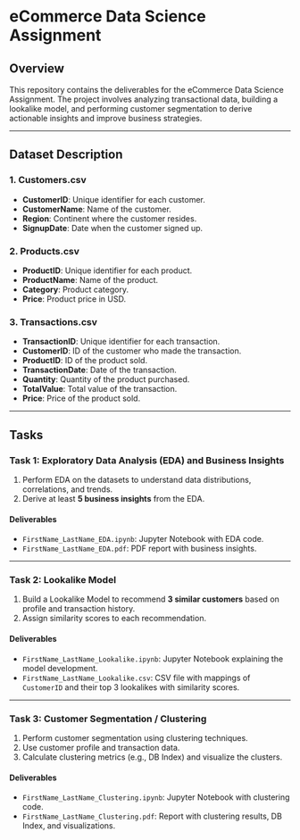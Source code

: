# **eCommerce Data Science Assignment**

## **Overview**
This repository contains the deliverables for the eCommerce Data Science Assignment. The project involves analyzing transactional data, building a lookalike model, and performing customer segmentation to derive actionable insights and improve business strategies.

---

## **Dataset Description**
### **1. Customers.csv**
- **CustomerID**: Unique identifier for each customer.  
- **CustomerName**: Name of the customer.  
- **Region**: Continent where the customer resides.  
- **SignupDate**: Date when the customer signed up.

### **2. Products.csv**
- **ProductID**: Unique identifier for each product.  
- **ProductName**: Name of the product.  
- **Category**: Product category.  
- **Price**: Product price in USD.

### **3. Transactions.csv**
- **TransactionID**: Unique identifier for each transaction.  
- **CustomerID**: ID of the customer who made the transaction.  
- **ProductID**: ID of the product sold.  
- **TransactionDate**: Date of the transaction.  
- **Quantity**: Quantity of the product purchased.  
- **TotalValue**: Total value of the transaction.  
- **Price**: Price of the product sold.

---

## **Tasks**
### **Task 1: Exploratory Data Analysis (EDA) and Business Insights**
1. Perform EDA on the datasets to understand data distributions, correlations, and trends.  
2. Derive at least **5 business insights** from the EDA.

#### **Deliverables**
- `FirstName_LastName_EDA.ipynb`: Jupyter Notebook with EDA code.  
- `FirstName_LastName_EDA.pdf`: PDF report with business insights.

---

### **Task 2: Lookalike Model**
1. Build a Lookalike Model to recommend **3 similar customers** based on profile and transaction history.  
2. Assign similarity scores to each recommendation.

#### **Deliverables**
- `FirstName_LastName_Lookalike.ipynb`: Jupyter Notebook explaining the model development.  
- `FirstName_LastName_Lookalike.csv`: CSV file with mappings of `CustomerID` and their top 3 lookalikes with similarity scores.

---

### **Task 3: Customer Segmentation / Clustering**
1. Perform customer segmentation using clustering techniques.  
2. Use customer profile and transaction data.  
3. Calculate clustering metrics (e.g., DB Index) and visualize the clusters.

#### **Deliverables**
- `FirstName_LastName_Clustering.ipynb`: Jupyter Notebook with clustering code.  
- `FirstName_LastName_Clustering.pdf`: Report with clustering results, DB Index, and visualizations.
